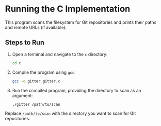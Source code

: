 # Running the C Implementation

This program scans the filesystem for Git repositories and prints their paths and remote URLs (if available).

## Steps to Run

1. Open a terminal and navigate to the `c` directory:
   ```bash
   cd c
   ```

2. Compile the program using `gcc`:
   ```bash
   gcc -o gitter gitter.c
   ```

3. Run the compiled program, providing the directory to scan as an argument:
   ```bash
   ./gitter /path/to/scan
   ```

Replace `/path/to/scan` with the directory you want to scan for Git repositories.
